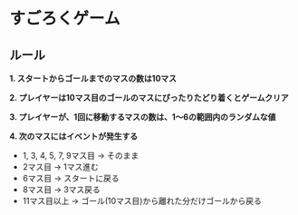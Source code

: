 # すごろくゲーム

## ルール
**1. スタートからゴールまでのマスの数は10マス**

**2. プレイヤーは10マス目のゴールのマスにぴったりたどり着くとゲームクリア**

**3. プレイヤーが、1回に移動するマスの数は、1～6の範囲内のランダムな値**

**4. 次のマスにはイベントが発生する**
- 1, 3, 4, 5, 7, 9マス目 → そのまま
- 2マス目 → 1マス進む
- 6マス目 → スタートに戻る
- 8マス目 → 3マス戻る
- 11マス目以上 → ゴール(10マス目)から離れた分だけゴールから戻る
